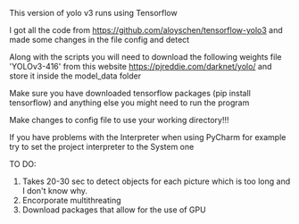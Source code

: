 This version of yolo v3 runs using Tensorflow

I got all the code from https://github.com/aloyschen/tensorflow-yolo3 and made some changes in the file config and detect

Along with the scripts you will need to download the following weights file 'YOLOv3-416' from this website https://pjreddie.com/darknet/yolo/ 
and store it inside the model_data folder

Make sure you have downloaded tensorflow packages (pip install tensorflow) and anything else you might need to run the program

Make changes to config file to use your working directory!!!

If you have problems with the Interpreter when using PyCharm for example try to set the project interpreter to the System one

TO DO:
1) Takes 20-30 sec to detect objects for each picture which is too long and I don't know why.
2) Encorporate multithreating
3) Download packages that allow for the use of GPU
